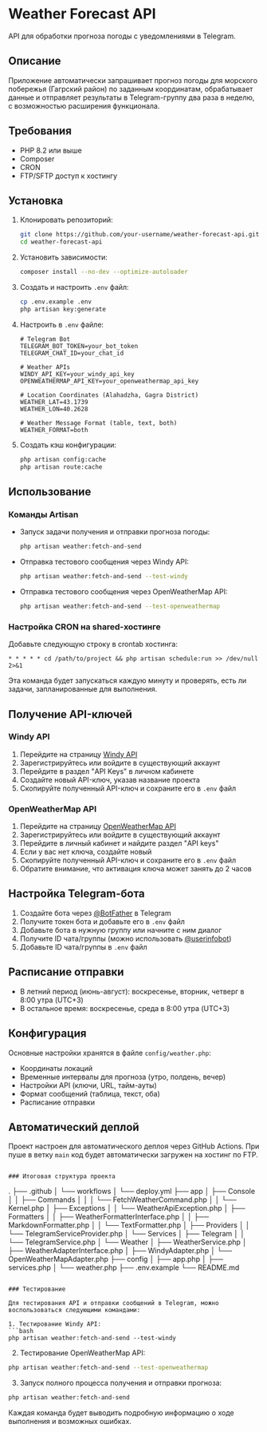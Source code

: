 # Weather Forecast API

API для обработки прогноза погоды с уведомлениями в Telegram.

## Описание

Приложение автоматически запрашивает прогноз погоды для морского побережья (Гагрский район) по заданным координатам, обрабатывает данные и отправляет результаты в Telegram-группу два раза в неделю, с возможностью расширения функционала.

## Требования

- PHP 8.2 или выше
- Composer
- CRON
- FTP/SFTP доступ к хостингу

## Установка

1. Клонировать репозиторий:
   ```bash
   git clone https://github.com/your-username/weather-forecast-api.git
   cd weather-forecast-api
   ```

2. Установить зависимости:
   ```bash
   composer install --no-dev --optimize-autoloader
   ```

3. Создать и настроить `.env` файл:
   ```bash
   cp .env.example .env
   php artisan key:generate
   ```

4. Настроить в `.env` файле:
   ```
   # Telegram Bot
   TELEGRAM_BOT_TOKEN=your_bot_token
   TELEGRAM_CHAT_ID=your_chat_id

   # Weather APIs
   WINDY_API_KEY=your_windy_api_key
   OPENWEATHERMAP_API_KEY=your_openweathermap_api_key

   # Location Coordinates (Alahadzha, Gagra District)
   WEATHER_LAT=43.1739
   WEATHER_LON=40.2628

   # Weather Message Format (table, text, both)
   WEATHER_FORMAT=both
   ```

5. Создать кэш конфигурации:
   ```bash
   php artisan config:cache
   php artisan route:cache
   ```

## Использование

### Команды Artisan

- Запуск задачи получения и отправки прогноза погоды:
  ```bash
  php artisan weather:fetch-and-send
  ```

- Отправка тестового сообщения через Windy API:
  ```bash
  php artisan weather:fetch-and-send --test-windy
  ```

- Отправка тестового сообщения через OpenWeatherMap API:
  ```bash
  php artisan weather:fetch-and-send --test-openweathermap
  ```

### Настройка CRON на shared-хостинге

Добавьте следующую строку в crontab хостинга:

```
* * * * * cd /path/to/project && php artisan schedule:run >> /dev/null 2>&1
```

Эта команда будет запускаться каждую минуту и проверять, есть ли задачи, запланированные для выполнения.

## Получение API-ключей

### Windy API

1. Перейдите на страницу [Windy API](https://api.windy.com/)
2. Зарегистрируйтесь или войдите в существующий аккаунт
3. Перейдите в раздел "API Keys" в личном кабинете
4. Создайте новый API-ключ, указав название проекта
5. Скопируйте полученный API-ключ и сохраните его в `.env` файл

### OpenWeatherMap API

1. Перейдите на страницу [OpenWeatherMap API](https://openweathermap.org/api)
2. Зарегистрируйтесь или войдите в существующий аккаунт
3. Перейдите в личный кабинет и найдите раздел "API keys"
4. Если у вас нет ключа, создайте новый
5. Скопируйте полученный API-ключ и сохраните его в `.env` файл
6. Обратите внимание, что активация ключа может занять до 2 часов

## Настройка Telegram-бота

1. Создайте бота через [@BotFather](https://t.me/BotFather) в Telegram
2. Получите токен бота и добавьте его в `.env` файл
3. Добавьте бота в нужную группу или начните с ним диалог
4. Получите ID чата/группы (можно использовать [@userinfobot](https://t.me/userinfobot))
5. Добавьте ID чата/группы в `.env` файл

## Расписание отправки

- В летний период (июнь-август): воскресенье, вторник, четверг в 8:00 утра (UTC+3)
- В остальное время: воскресенье, среда в 8:00 утра (UTC+3)

## Конфигурация

Основные настройки хранятся в файле `config/weather.php`:

- Координаты локаций
- Временные интервалы для прогноза (утро, полдень, вечер)
- Настройки API (ключи, URL, тайм-ауты)
- Формат сообщений (таблица, текст, оба)
- Расписание отправки

## Автоматический деплой

Проект настроен для автоматического деплоя через GitHub Actions. При пуше в ветку `main` код будет автоматически загружен на хостинг по FTP.
```

### Итоговая структура проекта

```
.
├── .github
│   └── workflows
│       └── deploy.yml
├── app
│   ├── Console
│   │   ├── Commands
│   │   │   └── FetchWeatherCommand.php
│   │   └── Kernel.php
│   ├── Exceptions
│   │   └── WeatherApiException.php
│   ├── Formatters
│   │   ├── WeatherFormatterInterface.php
│   │   ├── MarkdownFormatter.php
│   │   └── TextFormatter.php
│   ├── Providers
│   │   └── TelegramServiceProvider.php
│   └── Services
│       ├── Telegram
│       │   └── TelegramService.php
│       └── Weather
│           ├── WeatherService.php
│           ├── WeatherAdapterInterface.php
│           ├── WindyAdapter.php
│           └── OpenWeatherMapAdapter.php
├── config
│   ├── app.php
│   ├── services.php
│   └── weather.php
├── .env.example
└── README.md
```

### Тестирование

Для тестирования API и отправки сообщений в Telegram, можно воспользоваться следующими командами:

1. Тестирование Windy API:
```bash
php artisan weather:fetch-and-send --test-windy
```

2. Тестирование OpenWeatherMap API:
```bash
php artisan weather:fetch-and-send --test-openweathermap
```

3. Запуск полного процесса получения и отправки прогноза:
```bash
php artisan weather:fetch-and-send
```

Каждая команда будет выводить подробную информацию о ходе выполнения и возможных ошибках.
